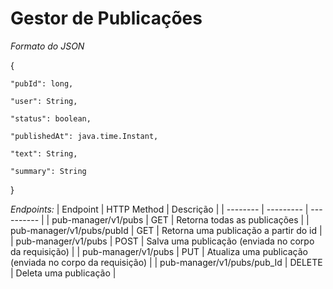 # Gestor de Publicações
*Formato do JSON*

{
    
    "pubId": long,
    
    "user": String,
    
    "status": boolean,
    
    "publishedAt": java.time.Instant,
    
    "text": String,
    
    "summary": String
    
}

*Endpoints:*
| Endpoint | HTTP Method | Descrição |
| -------- | --------- | ---------- |
| pub-manager/v1/pubs | GET | Retorna todas as publicações |
| pub-manager/v1/pubs/pubId | GET | Retorna uma publicação a partir do id |
| pub-manager/v1/pubs | POST | Salva uma publicação (enviada no corpo da requisição) |
| pub-manager/v1/pubs | PUT | Atualiza uma publicação (enviada no corpo da requisição) |
| pub-manager/v1/pubs/pub_Id | DELETE | Deleta uma publicação |
